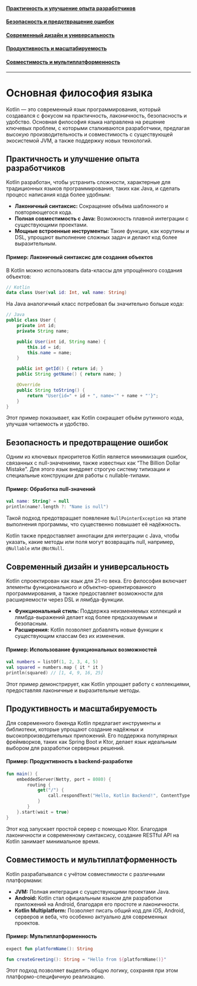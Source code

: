 #### [Практичность и улучшение опыта разработчиков](#Практичность-и-улучшение-опыта-разработчиков-1)
#### [Безопасность и предотвращение ошибок](#Безопасность-и-предотвращение-ошибок-1)
#### [Современный дизайн и универсальность](#Современный-дизайн-и-универсальность-1)
#### [Продуктивность и масштабируемость](#Продуктивность-и-масштабируемость-1)
#### [Совместимость и мультиплатформенность](#Совместимость-и-мультиплатформенность-1)

---
# Основная философия языка

Kotlin — это современный язык программирования, который создавался с фокусом на практичность, лаконичность, безопасность и удобство. Основная философия языка направлена на решение ключевых проблем, с которыми сталкиваются разработчики, предлагая высокую производительность и совместимость с существующей экосистемой JVM, а также поддержку новых технологий.

## Практичность и улучшение опыта разработчиков

Kotlin разработан, чтобы устранить сложности, характерные для традиционных языков программирования, таких как Java, и сделать процесс написания кода более удобным:

- **Лаконичный синтаксис:** Сокращение объёма шаблонного и повторяющегося кода.
- **Полная совместимость с Java:** Возможность плавной интеграции с существующими проектами.
- **Мощные встроенные инструменты:** Такие функции, как корутины и DSL, упрощают выполнение сложных задач и делают код более выразительным.

#### Пример: Лаконичный синтаксис для создания объектов

В Kotlin можно использовать data-классы для упрощённого создания объектов:

```kotlin
// Kotlin
data class User(val id: Int, val name: String)
```

На Java аналогичный класс потребовал бы значительно больше кода:

```java
// Java
public class User {
    private int id;
    private String name;

    public User(int id, String name) {
        this.id = id;
        this.name = name;
    }

    public int getId() { return id; }
    public String getName() { return name; }

    @Override
    public String toString() {
        return "User{id=" + id + ", name='" + name + "'}";
    }
}
```

Этот пример показывает, как Kotlin сокращает объём рутинного кода, улучшая читаемость и удобство.

## Безопасность и предотвращение ошибок

Одним из ключевых приоритетов Kotlin является минимизация ошибок, связанных с null-значениями, также известных как “The Billion Dollar Mistake”. Для этого язык внедряет строгую систему типизации и специальные конструкции для работы с nullable-типами.

#### Пример: Обработка null-значений

```kotlin
val name: String? = null
println(name?.length ?: "Name is null")
```

Такой подход предотвращает появление `NullPointerException` на этапе выполнения программы, что существенно повышает её надёжность.

Kotlin также предоставляет аннотации для интеграции с Java, чтобы указать, какие методы или поля могут возвращать null, например, `@Nullable` или `@NotNull`.

## Современный дизайн и универсальность

Kotlin спроектирован как язык для 21-го века. Его философия включает элементы функционального и объектно-ориентированного программирования, а также предоставляет возможности для расширяемости через DSL и лямбда-функции.

- **Функциональный стиль:** Поддержка неизменяемых коллекций и лямбда-выражений делает код более предсказуемым и безопасным.
- **Расширения:** Kotlin позволяет добавлять новые функции к существующим классам без их изменения.

#### Пример: Использование функциональных возможностей

```kotlin
val numbers = listOf(1, 2, 3, 4, 5)
val squared = numbers.map { it * it }
println(squared) // [1, 4, 9, 16, 25]
```

Этот пример демонстрирует, как Kotlin упрощает работу с коллекциями, предоставляя лаконичные и выразительные методы.

## Продуктивность и масштабируемость

Для современного бэкенда Kotlin предлагает инструменты и библиотеки, которые упрощают создание надёжных и высокопроизводительных приложений. Его поддержка популярных фреймворков, таких как Spring Boot и Ktor, делает язык идеальным выбором для разработки серверных решений.

#### Пример: Продуктивность в backend-разработке

```kotlin
fun main() {
    embeddedServer(Netty, port = 8080) {
        routing {
            get("/") {
                call.respondText("Hello, Kotlin Backend!", ContentType.Text.Plain)
            }
        }
    }.start(wait = true)
}
```

Этот код запускает простой сервер с помощью Ktor. Благодаря лаконичности и современному синтаксису, создание RESTful API на Kotlin занимает минимальное время.

## Совместимость и мультиплатформенность

Kotlin разрабатывался с учётом совместимости с различными платформами:

- **JVM:** Полная интеграция с существующими проектами Java.
- **Android:** Kotlin стал официальным языком для разработки приложений на Android, благодаря его простоте и лаконичности.
- **Kotlin Multiplatform:** Позволяет писать общий код для iOS, Android, серверов и веба, что особенно актуально для современных проектов.

#### Пример: Мультиплатформенность

```kotlin
expect fun platformName(): String

fun createGreeting(): String = "Hello from ${platformName()}"
```

Этот подход позволяет выделить общую логику, сохраняя при этом платформо-специфичную реализацию.
